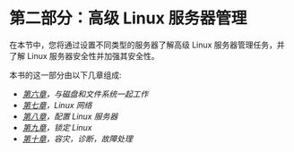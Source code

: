 # 第二部分：高级 Linux 服务器管理

在本节中，您将通过设置不同类型的服务器了解高级 Linux 服务器管理任务，并了解 Linux 服务器安全性并加强其安全性。

本书的这一部分由以下几章组成:

*   [*第六章*](06.html#_idTextAnchor111)*，与磁盘和文件系统一起工作*
*   [*第七章*](07.html#_idTextAnchor126)*，Linux 网络*
*   [*第八章*](08.html#_idTextAnchor152)*，配置 Linux 服务器*
*   [*第九章*](09.html#_idTextAnchor157)*，锁定 Linux*
*   [*第十章*](10.html#_idTextAnchor175)*，容灾，诊断，故障处理*